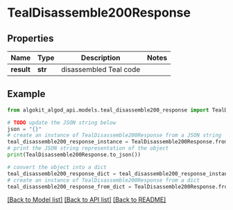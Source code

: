 # TealDisassemble200Response


## Properties

Name | Type | Description | Notes
------------ | ------------- | ------------- | -------------
**result** | **str** | disassembled Teal code | 

## Example

```python
from algokit_algod_api.models.teal_disassemble200_response import TealDisassemble200Response

# TODO update the JSON string below
json = "{}"
# create an instance of TealDisassemble200Response from a JSON string
teal_disassemble200_response_instance = TealDisassemble200Response.from_json(json)
# print the JSON string representation of the object
print(TealDisassemble200Response.to_json())

# convert the object into a dict
teal_disassemble200_response_dict = teal_disassemble200_response_instance.to_dict()
# create an instance of TealDisassemble200Response from a dict
teal_disassemble200_response_from_dict = TealDisassemble200Response.from_dict(teal_disassemble200_response_dict)
```
[[Back to Model list]](../README.md#documentation-for-models) [[Back to API list]](../README.md#documentation-for-api-endpoints) [[Back to README]](../README.md)



